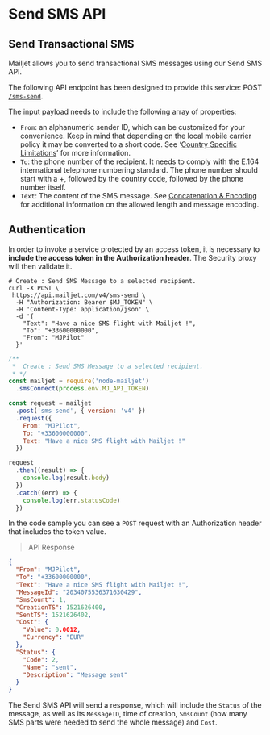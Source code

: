 # Send SMS API

## Send Transactional SMS

Mailjet allows you to send transactional SMS messages using our Send SMS API.

The following API endpoint has been designed to provide this service: POST [`/sms-send`](/sms-api/v4/sms-send/).

The input payload needs to include the following array of properties:

- `From`: an alphanumeric sender ID, which can be customized for your convenience. Keep in mind that depending on the local mobile carrier policy it may be converted to a short code. See ‘[Country Specific Limitations](#country-specific-limitations)’ for more information.
- `To`: the phone number of the recipient. It needs to comply with the E.164 international telephone numbering standard. The phone number should start with a +, followed by the country code, followed by the phone number itself.
- `Text`: The content of the SMS message. See [Concatenation & Encoding](#concatenation-and-encoding) for additional information on the allowed length and message encoding.

## Authentication

In order to invoke a service protected by an access token, it is necessary to **include the access token in the Authorization header**. The Security proxy will then validate it.

```shell
# Create : Send SMS Message to a selected recipient.
curl -X POST \
 https://api.mailjet.com/v4/sms-send \
  -H "Authorization: Bearer $MJ_TOKEN" \
  -H 'Content-Type: application/json' \
  -d '{
    "Text": "Have a nice SMS flight with Mailjet !",
    "To": "+33600000000",
    "From": "MJPilot"
  }'
```
```javascript
/**
 *  Create : Send SMS Message to a selected recipient.
 * */
const mailjet = require('node-mailjet')
  .smsConnect(process.env.MJ_API_TOKEN)

const request = mailjet
  .post('sms-send', { version: 'v4' })
  .request({
    From: "MJPilot",
    To: "+33600000000",
    Text: "Have a nice SMS flight with Mailjet !"
  })

request
  .then((result) => {
    console.log(result.body)
  })
  .catch((err) => {
    console.log(err.statusCode)
  })
```

In the code sample you can see a `POST` request with an Authorization header that includes the token value.

<div></div>

>API Response

```json
{
  "From": "MJPilot",
  "To": "+33600000000",
  "Text": "Have a nice SMS flight with Mailjet !",
  "MessageId": "2034075536371630429",
  "SmsCount": 1,
  "CreationTS": 1521626400,
  "SentTS": 1521626402,
  "Cost": {
    "Value": 0.0012,
    "Currency": "EUR"
  },
  "Status": {
    "Code": 2,
    "Name": "sent",
    "Description": "Message sent"
  }
}
```

The Send SMS API will send a response, which will include the `Status` of the message, as well as its `MessageID`, time of creation, `SmsCount` (how many SMS parts were needed to send the whole message) and `Cost`.

<div></div>

